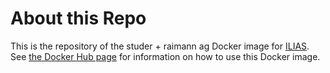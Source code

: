 # About this Repo

This is the repository of the studer + raimann ag Docker image for
[ILIAS](https://www.ilias.de). See [the Docker Hub
page](https://hub.docker.com/r/sturai/ilias/) for information on how to use
this Docker image.
